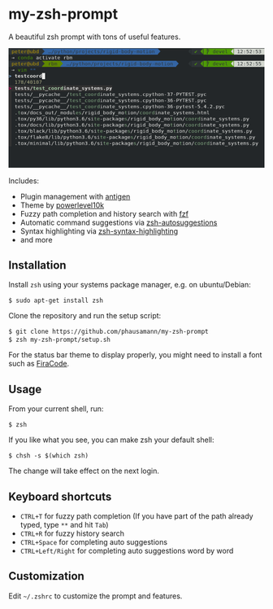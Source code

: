 # my-zsh-prompt

A beautiful zsh prompt with tons of useful features.

![screenshot](screenshot.png)

Includes:
* Plugin management with [antigen](https://github.com/zsh-users/antigen)
* Theme by [powerlevel10k](https://github.com/romkatv/powerlevel10k)
* Fuzzy path completion and history search with [fzf](https://github.com/junegunn/fzf)
* Automatic command suggestions via [zsh-autosuggestions](https://github.com/zsh-users/zsh-autosuggestions)
* Syntax highlighting via [zsh-syntax-highlighting](https://github.com/zsh-users/zsh-syntax-highlighting)
* and more

## Installation

Install `zsh` using your systems package manager, e.g. on ubuntu/Debian:

    $ sudo apt-get install zsh

Clone the repository and run the setup script:

    $ git clone https://github.com/phausamann/my-zsh-prompt
    $ zsh my-zsh-prompt/setup.sh
    
For the status bar theme to display properly, you might need to install a font such as [FiraCode](https://github.com/tonsky/FiraCode).

## Usage

From your current shell, run:

    $ zsh

If you like what you see, you can make zsh your default shell:

    $ chsh -s $(which zsh)

The change will take effect on the next login.

## Keyboard shortcuts

* `CTRL+T` for fuzzy path completion (If you have part of the path already typed, type `**` and hit `Tab`)
* `CTRL+R` for fuzzy history search
* `CTRL+Space` for completing auto suggestions
* `CTRL+Left/Right` for completing auto suggestions word by word

## Customization

Edit `~/.zshrc` to customize the prompt and features.

